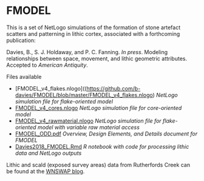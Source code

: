 # FMODEL
This is a set of NetLogo simulations of the formation of stone artefact scatters and patterning in lithic cortex, associated with a forthcoming publication:

Davies, B., S. J. Holdaway, and P. C. Fanning. *In press*. Modeling relationships between space, movement, and lithic geometric attributes. Accepted to *American Antiquity*.

Files available
* [FMODEL_v4_flakes.nlogo]((https://github.com/b-davies/FMODEL/blob/master/FMODEL_v4_flakes.nlogo) *NetLogo simulation file for flake-oriented model*
* [FMODEL_v4_cores.nlogo](https://github.com/b-davies/FMODEL/blob/master/FMODEL_v4_cores.nlogo) *NetLogo simulation file for core-oriented model*
* [FMODEL_v4_rawmaterial.nlogo](https://github.com/b-davies/FMODEL/blob/master/FMODEL_v4_rawmaterial.nlogo) *NetLogo simulation file for flake-oriented model with variable raw material access*
* [FMODEL_ODD.pdf](https://github.com/b-davies/FMODEL/blob/master/FMODEL_ODD.pdf) *Overview, Design Elements, and Details document for FMODEL*
* [Davies2018_FMODEL.Rmd](https://github.com/b-davies/FMODEL/blob/master/Davies2018_FMODEL.Rmd) *R notebook with code for processing lithic data and NetLogo outputs*

Lithic and scald (exposed survey areas) data from Rutherfords Creek can be found at the [WNSWAP blog](http://wnswap.blogs.auckland.ac.nz/).
